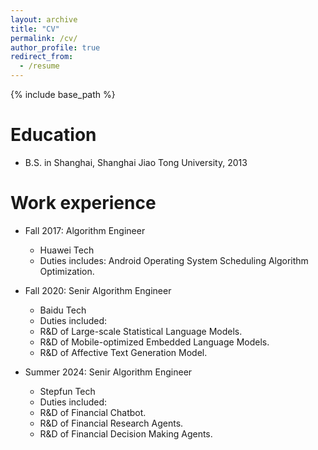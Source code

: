 ```yaml
---
layout: archive
title: "CV"
permalink: /cv/
author_profile: true
redirect_from:
  - /resume
---
```


{% include base_path %}

Education
======
* B.S. in Shanghai, Shanghai Jiao Tong University, 2013

Work experience
======
* Fall 2017: Algorithm Engineer
  * Huawei Tech
  * Duties includes: Android Operating System Scheduling Algorithm Optimization.

* Fall 2020: Senir Algorithm Engineer
  * Baidu Tech
  * Duties included: 
   - R&D of Large-scale Statistical Language Models.
   - R&D of Mobile-optimized Embedded Language Models.
   - R&D of Affective Text Generation Model.

* Summer 2024: Senir Algorithm Engineer
  * Stepfun Tech
  * Duties included: 
   - R&D of Financial Chatbot.
   - R&D of Financial Research Agents.
   - R&D of Financial Decision Making Agents.
  